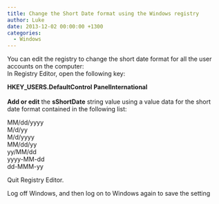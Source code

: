 ```yaml
---
title: Change the Short Date format using the Windows registry
author: Luke
date: 2013-12-02 00:00:00 +1300
categories:
  - Windows
---
```


You can edit the registry to change the short date format for all the user accounts on the computer: <br />In Registry Editor, open the following key:

<p>
  <strong>HKEY_USERS.DefaultControl PanelInternational <br /></strong><br /><strong>Add or edit</strong> the <strong>sShortDate</strong> string value using a value data for the short date format contained in the following list:
</p>

<p>
  MM/dd/yyyy<br />M/d/yy<br />M/d/yyyy<br />MM/dd/yy<br />yy/MM/dd<br />yyyy-MM-dd<br />dd-MMM-yy
</p>

<p>
  Quit Registry Editor.
</p>

<p>
  Log off Windows, and then log on to Windows again to save the setting<br /> </span>
</p>